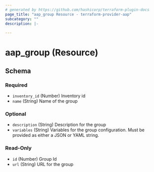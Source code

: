 ```yaml
---
# generated by https://github.com/hashicorp/terraform-plugin-docs
page_title: "aap_group Resource - terraform-provider-aap"
subcategory: ""
description: |-
  
---
```


# aap_group (Resource)





<!-- schema generated by tfplugindocs -->
## Schema

### Required

- `inventory_id` (Number) Inventory id
- `name` (String) Name of the group

### Optional

- `description` (String) Description for the group
- `variables` (String) Variables for the group configuration. Must be provided as either a JSON or YAML string.

### Read-Only

- `id` (Number) Group Id
- `url` (String) URL for the group
